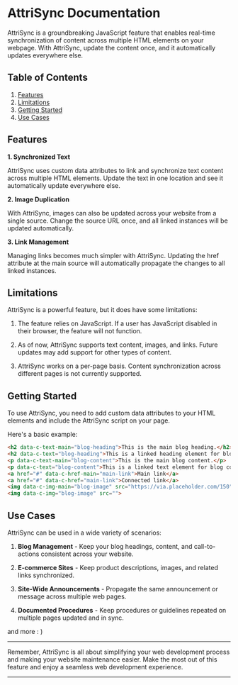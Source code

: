 # AttriSync Documentation

AttriSync is a groundbreaking JavaScript feature that enables real-time synchronization of content across multiple HTML elements on your webpage. With AttriSync, update the content once, and it automatically updates everywhere else.

## Table of Contents

1. [Features](#Features)
2. [Limitations](#Limitations)
3. [Getting Started](#Getting-Started)
4. [Use Cases](#Use-Cases)

## Features

**1. Synchronized Text**

AttriSync uses custom data attributes to link and synchronize text content across multiple HTML elements. Update the text in one location and see it automatically update everywhere else.

**2. Image Duplication**

With AttriSync, images can also be updated across your website from a single source. Change the source URL once, and all linked instances will be updated automatically.

**3. Link Management**

Managing links becomes much simpler with AttriSync. Updating the href attribute at the main source will automatically propagate the changes to all linked instances.

## Limitations

AttriSync is a powerful feature, but it does have some limitations:

1. The feature relies on JavaScript. If a user has JavaScript disabled in their browser, the feature will not function.

2. As of now, AttriSync supports text content, images, and links. Future updates may add support for other types of content.

3. AttriSync works on a per-page basis. Content synchronization across different pages is not currently supported.

## Getting Started

To use AttriSync, you need to add custom data attributes to your HTML elements and include the AttriSync script on your page.

Here's a basic example:

```html
<h2 data-c-text-main="blog-heading">This is the main blog heading.</h2>
<h2 data-c-text="blog-heading">This is a linked heading element for blog heading.</h2>
<p data-c-text-main="blog-content">This is the main blog content.</p>
<p data-c-text="blog-content">This is a linked text element for blog content.</p>
<a href="#" data-c-href-main="main-link">Main link</a>
<a href="#" data-c-href="main-link">Connected link</a>
<img data-c-img-main="blog-image" src="https://via.placeholder.com/150">
<img data-c-img="blog-image" src="">
```

## Use Cases

AttriSync can be used in a wide variety of scenarios:

1. **Blog Management** - Keep your blog headings, content, and call-to-actions consistent across your website.

2. **E-commerce Sites** - Keep product descriptions, images, and related links synchronized.

3. **Site-Wide Announcements** - Propagate the same announcement or message across multiple web pages.

4. **Documented Procedures** - Keep procedures or guidelines repeated on multiple pages updated and in sync.

and more : )

---

Remember, AttriSync is all about simplifying your web development process and making your website maintenance easier. Make the most out of this feature and enjoy a seamless web development experience.

---
